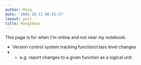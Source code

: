 ```yaml
---
author: Mang
date: '2005-10-11 00:55:57'
layout: post
title: MangIdeas
---
```


This page is for when I'm online and not near my notebook:

* Version control system tracking function/class level changes
* * e.g. report changes to a given function as a logical unit
